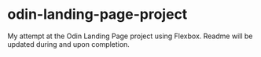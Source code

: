 # odin-landing-page-project

My attempt at the Odin Landing Page project using Flexbox. Readme will be updated during and upon completion.
